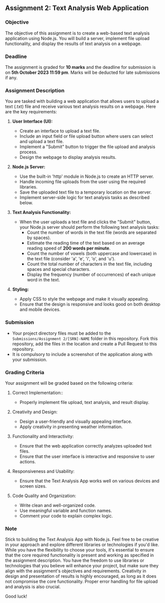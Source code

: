 ## Assignment 2: Text Analysis Web Application

### Objective
The objective of this assignment is to create a web-based text analysis application using Node.js. You will build a server, implement file upload functionality, and display the results of text analysis on a webpage.
### Deadline
The assignment is graded for **10 marks** and the deadline for submission is on **5th October 2023 11:59 pm**. Marks will be deducted for late submissions if any.

### Assignment Description

You are tasked with building a web application that allows users to upload a text (.txt) file and receive various text analysis results on a webpage. Here are the key requirements:

1. **User Interface (UI):**
   - Create an interface to upload a text file.
   - Include an input field or file upload button where users can select and upload a text file.
   - Implement a "Submit" button to trigger the file upload and analysis process.
   - Design the webpage to display analysis results.

2. **Node.js Server:**
   - Use the built-in 'http' module in Node.js to create an HTTP server.
   - Handle incoming file uploads from the user using the required libraries.
   - Save the uploaded text file to a temporary location on the server.
   - Implement server-side logic for text analysis tasks as described below.

3. **Text Analysis Functionality:**

   - When the user uploads a text file and clicks the "Submit" button, your Node.js server should perform the following text analysis tasks:
     - Count the number of words in the text file (words are separated by spaces).
     - Estimate the reading time of the text based on an average reading speed of **200 words per minute**.
     - Count the number of vowels (both uppercase and lowercase) in the text file (consider 'a', 'e', 'i', 'o', and 'u').
     - Count the total number of characters in the text file, including spaces and special characters.
     - Display the frequency (number of occurrences) of each unique word in the text.

4. **Styling:**
   - Apply CSS to style the webpage and make it visually appealing.
   - Ensure that the design is responsive and looks good on both desktop and mobile devices.

### Submission
- Your project directory files must be added to the `Submissions/Assignment 2/[SRN]-NAME` folder in this repository. Fork this repository, add the files in the location and create a Pull Request to this repository.
- It is compulsory to include a screenshot of the application along with your submission.

### Grading Criteria
Your assignment will be graded based on the following criteria:

1. Correct Implementation::
   - Properly implement file upload, text analysis, and result display.

2. Creativity and Design:
   - Design a user-friendly and visually appealing interface.
   - Apply creativity in presenting weather information.

3. Functionality and Interactivity:
   - Ensure that the web application correctly analyzes uploaded text files.
   - Ensure that the user interface is interactive and responsive to user actions.

4. Responsiveness and Usability:
   - Ensure that the Text Analysis App works well on various devices and screen sizes.

5. Code Quality and Organization:
   - Write clean and well-organized code.
   - Use meaningful variable and function names.
   - Comment your code to explain complex logic.

### Note
Stick to building the Text Analysis App with Node.js. Feel free to be creative in your approach and explore different libraries or technologies if you'd like. While you have the flexibility to choose your tools, it's essential to ensure that the core required functionality is present and working as specified in the assignment description.
You have the freedom to use libraries or technologies that you believe will enhance your project, but make sure they align with the assignment's objectives and requirements. Creativity in design and presentation of results is highly encouraged, as long as it does not compromise the core functionality. Proper error handling for file upload and analysis is also crucial.

Good luck!
